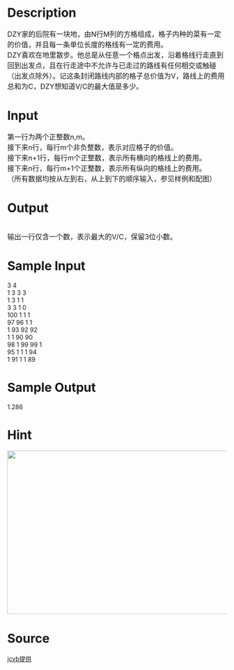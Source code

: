 
# Description

<div class="content"><div><span style="font-size: medium">DZY家的后院有一块地，由N行M列的方格组成，格子内种的菜有一定的价值，并且每一条单位长度的格线有一定的费用。</span></div>
<div><span style="font-size: medium">DZY喜欢在地里散步。他总是从任意一个格点出发，沿着格线行走直到回到出发点，且在行走途中不允许与已走过的路线有任何相交或触碰（出发点除外）。记这条封闭路线内部的格子总价值为V，路线上的费用总和为C，DZY想知道V/C的最大值是多少。</span></div></div>

# Input

<div class="content"><div><span style="font-size: medium">第一行为两个正整数n,m。</span></div>
<div><span style="font-size: medium">接下来n行，每行m个非负整数，表示对应格子的价值。</span></div>
<div><span style="font-size: medium">接下来n+1行，每行m个正整数，表示所有横向的格线上的费用。</span></div>
<div><span style="font-size: medium">接下来n行，每行m+1个正整数，表示所有纵向的格线上的费用。</span></div>
<div><span style="font-size: medium">（所有数据均按从左到右，从上到下的顺序输入，参见样例和配图）</span></div></div>

# Output

<div class="content"><div> </div>
<div><span style="font-size: medium">输出一行仅含一个数，表示最大的V/C，保留3位小数。</span></div></div>

# Sample Input

<div class="content"><span class="sampledata">3 4<br/>
1 3 3 3<br/>
1 3 1 1<br/>
3 3 1 0<br/>
100 1 1 1<br/>
97 96 1 1<br/>
1 93 92 92<br/>
1 1 90 90<br/>
98 1 99 99 1<br/>
95 1 1 1 94<br/>
1 91 1 1 89<br/>
</span></div>

# Sample Output

<div class="content"><span class="sampledata">1.286</span></div>

# Hint

<div class="content"><p></p><p><img height="375" alt="" width="572" src="source/bzoj/3232/img/aHR0cHM6Ly9seWRzeS5jb20vSnVkZ2VPbmxpbmUvdXBsb2FkLzIwMTMwNi8xLmpwZw==.jpg"/></p><p></p></div>

# Source

<div class="content"><p><a href="problemset.php?search=jcvb提供">jcvb提供</a></p></div>

